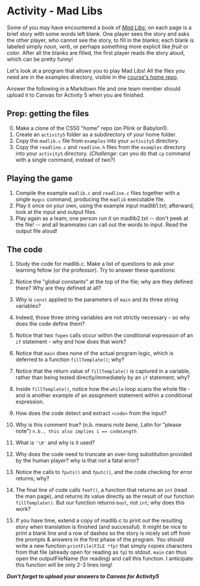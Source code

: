 # Activity - Mad Libs

Some of you may have encountered a book of [*Mad Libs*](https://www.madlibs.com); on each page is a brief story with some words left blank.
One player sees the story and asks the other player, who cannot see the story, to fill in the blanks; each blank is labeled simply *noun*, *verb*, or perhaps something more explicit like *fruit* or *color*.
After all the blanks are filled, the first player reads the story aloud, which can be pretty funny!

Let's look at a program that allows you to play Mad Libs!
All the files you need are in the examples directory, visible in the [course's home repo](https://github.com/CS50DartmouthFA2025/home/tree/main/examples).

Answer the following in a Markdown file and one team member should upload it to Canvas for Activity 5 when you are finished.


## Prep: getting the files
0. Make a clone of the CS50 "home" repo (on Plink or Babylon1).
0. Create an `activity5` folder as a subdirectory of your home folder.
0. Copy the `madlib.c` file from `examples` into your `activity5` directory.
0. Copy the `readline.c` and `readline.h` files from the `examples` directory into your `activity5` directory. (_Challenge_: can you do that `cp` command with a single command, instead of two?)

## Playing the game
1. Compile the example `madlib.c` and `readline.c` files together with a single `mygcc` command, producing the `madlib` executable file.
2. Play it once on your own, using the example input madlib1.txt; afterward, look at the input and output files.
2. Play again as a team; one person run it on madlib2.txt -- don't peek at the file! -- and all teammates can call out the words to input.  Read the output file aloud!

## The code
1. Study the code for madlib.c.
  Make a list of questions to ask your learning fellow (or the professor).
  Try to answer these questions:
  1. Notice the "global constants" at the top of the file; why are they defined there? Why are they defined at all?
  1. Why is `const` applied to the parameters of `main` and its three string variables?

  2. Indeed, those three string variables are not strictly necessary - so why does the code define them?
  3. Notice that two `fopen` calls occur within the conditional expression of an `if` statement - why and how does that work?
  4. Notice that `main` does none of the actual program logic, which is deferred to a function `fillTemplate()`; why?
  5. Notice that the return value of `fillTemplate()` is captured in a variable, rather than being tested directly/immediately by an `if` statement; why?
  6. Inside `fillTemplate()`, notice how the `while` loop scans the whole file - and is another example of an assignment statement within a conditional expression.
  7. How does the code detect and extract `<code>` from the input?
  8. Why is this comment true? (n.b. means *note bene*, Latin for "please note") `n.b., this also implies i == codeLength`
  9. What is `'\0'` and why is it used?
  10. Why does the code need to truncate an over-long substitution provided by the human player? why is that not a fatal error?
  11. Notice the calls to `fputs()` and `fputc()`, and the code checking for error returns; why?
  12. The final line of code calls `feof()`, a function that returns an `int` (read the man page), and returns its value directly as the result of our function `fillTemplate()`.  But our function returns `bool`, not `int`; why does this work?
13. If you have time, extend a copy of madlib.c to print out the resulting story when translation is finished (and successful).
  It might be nice to print a blank line and a row of dashes so the story is nicely set off from the prompts & answers in the first phase of the program.
  You should write a new function `printFile(FILE *fp)` that simply copies characters from that file (already open for reading as `fp`) to stdout.
  `main` can thus open the outputFileName (for reading) and call this function.
  I anticipate this function will be only 2-3 lines long!
  
  ***Don't forget to upload your answers to Canvas for Activity5***
